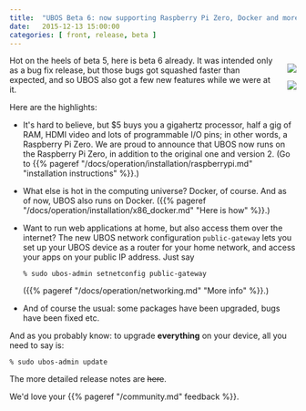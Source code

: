 ```yaml
---
title:  "UBOS Beta 6: now supporting Raspberry Pi Zero, Docker and more"
date:   2015-12-13 15:00:00
categories: [ front, release, beta ]
---
```


<div style="float: right; margin: 0 0 10px 20px">
 <p><a href="https://www.raspberrypi.org/"><img src="/images/rpi-zero.jpg"></a></p>
 <p><a href="https://hub.docker.com/r/ubos/ubos-yellow/"><img src="/images/docker.png"></a></p>
</div>

Hot on the heels of beta 5, here is beta 6 already. It was intended only as a bug fix
release, but those bugs got squashed faster than expected, and so UBOS also got a few new
features while we were at it.

Here are the highlights:

* It's hard to believe, but $5 buys you a gigahertz processor, half a gig of RAM, HDMI video
  and lots of programmable I/O pins; in other words, a Raspberry Pi Zero. We are proud to
  announce that UBOS now runs on the Raspberry Pi Zero, in addition to the original one
  and version 2. (Go to
  {{% pageref "/docs/operation/installation/raspberrypi.md" "installation instructions" %}}.)

* What else is hot in the computing universe? Docker, of course. And as of now, UBOS
  also runs on Docker. ({{% pageref "/docs/operation/installation/x86_docker.md" "Here is how" %}}.)

* Want to run web applications at home, but also access them over the internet? The new
  UBOS network configuration ``public-gateway`` lets you set up your UBOS device as a router
  for your home network, and access your apps on your public IP address. Just say

  ```
  % sudo ubos-admin setnetconfig public-gateway
  ```

  ({{% pageref "/docs/operation/networking.md" "More info" %}}.)

* And of course the usual: some packages have been upgraded, bugs have been fixed etc.

And as you probably know: to upgrade **everything** on your device, all you need to say is:

```
% sudo ubos-admin update
```

The more detailed release notes are ~~here~~.

We'd love your {{% pageref "/community.md" feedback %}}.

